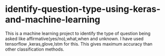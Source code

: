 # identify-question-type-using-keras-and-machine-learning
This is a machine learning project to identify the type of question being asked like affirmative(yes/no),what,when and unknown.
I have used tensorflow ,keras,glove,lstm for this.
This gives maximum accuracy than other classification methods.
